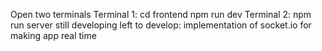Open two terminals 
Terminal 1:
cd frontend
npm run dev
Terminal 2:
npm run server
still developing 
left to develop:
implementation of socket.io for making app real time
